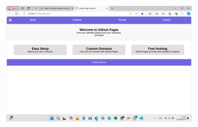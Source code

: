 ![alt text](https://github.com/niasur/Tugas1-week2/blob/main/screenshots/Screenshot%202024-09-21%20142447.png?raw=true)
